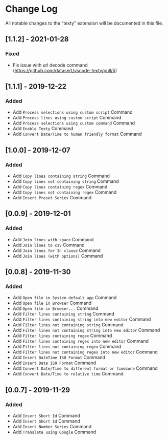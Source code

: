 # Change Log

All notable changes to the "texty" extension will be documented in this file.

## [1.1.2] - 2021-01-28

### Fixed

- Fix issue with url decode command (https://github.com/datasert/vscode-texty/pull/5)

## [1.1.1] - 2019-12-22

### Added

- Add `Process selections using custom script` Command
- Add `Process lines using custom script` Command
- Add `Process selections using custom command` Command
- Add `Enable Texty` Command
- Add `Convert Date/Time to human friendly format` Command

## [1.0.0] - 2019-12-07

### Added

- Add `Copy lines containing string` Command
- Add `Copy lines not containing string` Command
- Add `Copy lines containing regex` Command
- Add `Copy lines not containing regex` Command
- Add `Insert Preset Series` Command

## [0.0.9] - 2019-12-01

### Added

- Add `Join lines with space` Command
- Add `Join lines to csv` Command
- Add `Join lines for In clause` Command
- Add `Join lines (with options)` Command

## [0.0.8] - 2019-11-30

### Added

- Add `Open file in System default app` Command
- Add `Open file in Browser` Command
- Add `Open file in Browser...` Command
- Add `Filter lines containing string` Command
- Add `Filter lines containing string into new editor` Command
- Add `Filter lines not containing string` Command
- Add `Filter lines not containing string into new editor` Command
- Add `Filter lines containing regex` Command
- Add `Filter lines containing regex into new editor` Command
- Add `Filter lines not containing regex` Command
- Add `Filter lines not containing regex into new editor` Command
- Add `Insert DateTime ISO Format` Command
- Add `Insert Date ISO Format` Command
- Add `Convert Date/Time to different format or timezone` Command
- Add `Convert Date/Time to relative time` Command

## [0.0.7] - 2019-11-29

### Added

- Add `Insert Short Id` Command
- Add `Insert Short Id` Command
- Add `Insert Number Series` Command
- Add `Translate using Google` Command
